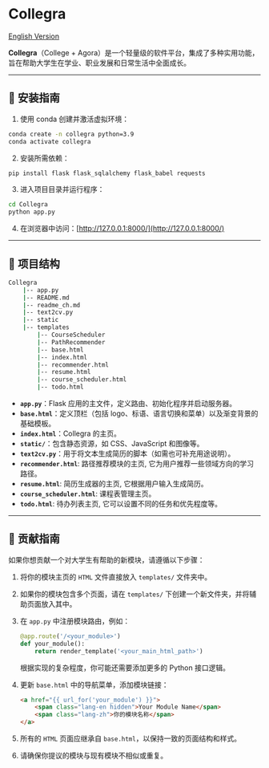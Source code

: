 # Collegra

[English Version](README.md)

**Collegra**（College + Agora）是一个轻量级的软件平台，集成了多种实用功能，旨在帮助大学生在学业、职业发展和日常生活中全面成长。

---

## 🚀 安装指南

1. 使用 conda 创建并激活虚拟环境：
```bash
conda create -n collegra python=3.9
conda activate collegra
```

2. 安装所需依赖：
```bash
pip install flask flask_sqlalchemy flask_babel requests
```

3. 进入项目目录并运行程序：
```bash
cd Collegra
python app.py
```

4. 在浏览器中访问：[http://127.0.0.1:8000/](http://127.0.0.1:8000/)

---

## 📁 项目结构

```bash
Collegra
    |-- app.py
    |-- README.md
    |-- readme_ch.md
    |-- text2cv.py
    |-- static
    |-- templates
        |-- CourseScheduler
        |-- PathRecommender
        |-- base.html
        |-- index.html
        |-- recommender.html
        |-- resume.html
        |-- course_scheduler.html
        |-- todo.html
```

- **`app.py`**：Flask 应用的主文件，定义路由、初始化程序并启动服务器。
- **`base.html`**：定义顶栏（包括 logo、标语、语言切换和菜单）以及渐变背景的基础模板。
- **`index.html`**：Collegra 的主页。
- **`static/`**：包含静态资源，如 CSS、JavaScript 和图像等。
- **`text2cv.py`**：用于将文本生成简历的脚本（如需也可补充用途说明）。
- **`recommender.html`**: 路径推荐模块的主页, 它为用户推荐一些领域方向的学习路径。
- **`resume.html`**: 简历生成器的主页, 它根据用户输入生成简历。
- **`course_scheduler.html`**: 课程表管理主页。
- **`todo.html`**: 待办列表主页, 它可以设置不同的任务和优先程度等。

---

## 🤝 贡献指南

如果你想贡献一个对大学生有帮助的新模块，请遵循以下步骤：

1. 将你的模块主页的 `HTML` 文件直接放入 `templates/` 文件夹中。
2. 如果你的模块包含多个页面，请在 `templates/` 下创建一个新文件夹，并将辅助页面放入其中。
3. 在 `app.py` 中注册模块路由，例如：
   ```python
   @app.route('/<your_module>')
   def your_module():
       return render_template('<your_main_html_path>')
   ```
   根据实现的复杂程度，你可能还需要添加更多的 Python 接口逻辑。

4. 更新 `base.html` 中的导航菜单，添加模块链接：
   ```html
   <a href="{{ url_for('your_module') }}">
       <span class="lang-en hidden">Your Module Name</span>
       <span class="lang-zh">你的模块名称</span>
   </a>
   ```

5. 所有的 `HTML` 页面应继承自 `base.html`，以保持一致的页面结构和样式。
6. 请确保你提议的模块与现有模块不相似或重复。

